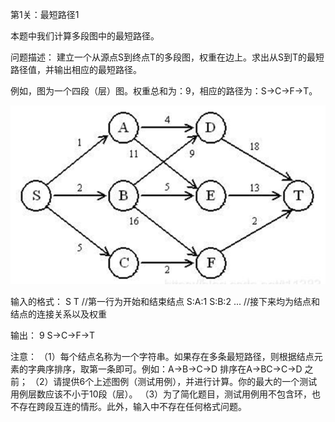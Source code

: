 第1关：最短路径1

本题中我们计算多段图中的最短路径。

问题描述： 建立一个从源点S到终点T的多段图，权重在边上。求出从S到T的最短路径值，并输出相应的最短路径。

例如，图为一个四段（层）图。权重总和为：9，相应的路径为：S->C->F->T。

![alt text](image.png)

输入的格式：
S T             //第一行为开始和结束结点
S:A:1   S:B:2  ...      //接下来均为结点和结点的连接关系以及权重

输出：
9 S->C->F->T

注意：
（1）每个结点名称为一个字符串。如果存在多条最短路径，则根据结点元素的字典序排序，取第一条即可。例如：A->B->C->D 排序在A->BC->C->D 之前；
（2）请提供6个上述图例（测试用例），并进行计算。你的最大的一个测试用例层数应该不小于10段（层）。
（3）为了简化题目，测试用例用不包含环，也不存在跨段互连的情形。此外，输入中不存在任何格式问题。